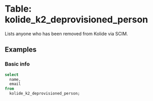 # Table: kolide_k2_deprovisioned_person

Lists anyone who has been removed from Kolide via SCIM.

## Examples

### Basic info

```sql
select
  name,
  email
from
  kolide_k2_deprovisioned_person;
```
